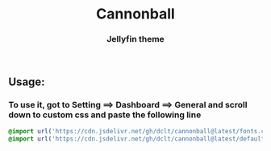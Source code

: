 <div align="center">
<h1>Cannonball</h1>
<h3>Jellyfin theme</h3>
</div>
<br>
<h2>Usage:</h2>
<h3> To use it, got to Setting ==> Dashboard ==> General and scroll down to custom css and paste the following line</h3>

```css
@import url('https://cdn.jsdelivr.net/gh/dclt/cannonball@latest/fonts.css';
@import url('https://cdn.jsdelivr.net/gh/dclt/cannonball@latest/default.css');
```